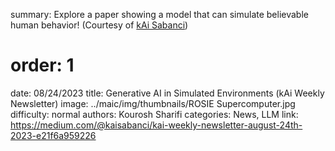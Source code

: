 summary: Explore a paper showing a model that can simulate believable human behavior! (Courtesy of [kAi Sabanci](https://kaisabanci.com/))
# order: 1
date: 08/24/2023
title: Generative AI in Simulated Environments (kAi Weekly Newsletter)
image: ../maic/img/thumbnails/ROSIE Supercomputer.jpg
difficulty: normal
authors: Kourosh Sharifi
categories: News, LLM
link: https://medium.com/@kaisabanci/kai-weekly-newsletter-august-24th-2023-e21f6a959226